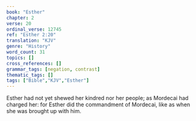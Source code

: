 ```yaml
---
book: "Esther"
chapter: 2
verse: 20
ordinal_verse: 12745
ref: "Esther 2:20"
translation: "KJV"
genre: "History"
word_count: 31
topics: []
cross_references: []
grammar_tags: [negation, contrast]
thematic_tags: []
tags: ["Bible","KJV","Esther"]
---
```

Esther had not yet shewed her kindred nor her people; as Mordecai had charged her: for Esther did the commandment of Mordecai, like as when she was brought up with him.
